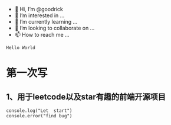 - 👋 Hi, I’m @goodrick
- 👀 I’m interested in ...
- 🌱 I’m currently learning ...
- 💞️ I’m looking to collaborate on ...
- 📫 How to reach me ...

<!---
goodrick/goodrick is a ✨ special ✨ repository because its `README.md` (this file) appears on your GitHub profile.
You can click the Preview link to take a look at your changes.
--->
`Hello World`
# 第一次写
## 1、用于leetcode以及star有趣的前端开源项目
```
console.log("Let  start")
console.error("find bug")
```

